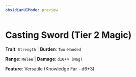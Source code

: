 ```yaml
---
obsidianUIMode: preview
---
```

# Casting Sword (Tier 2 Magic)

**Trait**: `Strength` | **Burden**: `Two-Handed`

**Range**: `Melee` | **Damage**: `d10+4 (Mag)`

**Feature**: Versatile (Knowledge Far - d6+3)